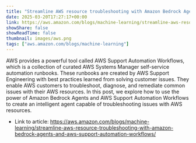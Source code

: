 ```yaml
---
title: "Streamline AWS resource troubleshooting with Amazon Bedrock Agents and AWS Support Automation Workflows"
date: 2025-03-20T17:27:17+00:00
link: https://aws.amazon.com/blogs/machine-learning/streamline-aws-resource-troubleshooting-with-amazon-bedrock-agents-and-aws-support-automation-workflows/
showShare: false
showReadTime: false
thumbnail: images/aws.png
tags: ["aws.amazon.com/blogs/machine-learning"]
---
```

AWS provides a powerful tool called AWS Support Automation Workflows, which is a collection of curated AWS Systems Manager self-service automation runbooks. These runbooks are created by AWS Support Engineering with best practices learned from solving customer issues. They enable AWS customers to troubleshoot, diagnose, and remediate common issues with their AWS resources. In this post, we explore how to use the power of Amazon Bedrock Agents and AWS Support Automation Workflows to create an intelligent agent capable of troubleshooting issues with AWS resources.

- Link to article: https://aws.amazon.com/blogs/machine-learning/streamline-aws-resource-troubleshooting-with-amazon-bedrock-agents-and-aws-support-automation-workflows/